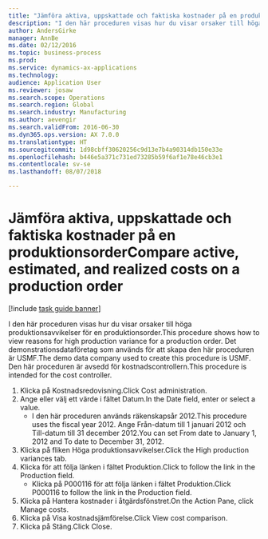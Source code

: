```yaml
--- 
title: "Jämföra aktiva, uppskattade och faktiska kostnader på en produktionsorder"
description: "I den här proceduren visas hur du visar orsaker till höga produktionsavvikelser för en produktionsorder."
author: AndersGirke
manager: AnnBe
ms.date: 02/12/2016
ms.topic: business-process
ms.prod: 
ms.service: dynamics-ax-applications
ms.technology: 
audience: Application User
ms.reviewer: josaw
ms.search.scope: Operations
ms.search.region: Global
ms.search.industry: Manufacturing
ms.author: aevengir
ms.search.validFrom: 2016-06-30
ms.dyn365.ops.version: AX 7.0.0
ms.translationtype: HT
ms.sourcegitcommit: 1d98cbff30620256c9d13e7b4a90314db150e33e
ms.openlocfilehash: b446e5a371c731ed73285b59f6af1e78e46cb3e1
ms.contentlocale: sv-se
ms.lasthandoff: 08/07/2018

---
```

# <a name="compare-active-estimated-and-realized-costs-on-a-production-order"></a><span data-ttu-id="98d54-103">Jämföra aktiva, uppskattade och faktiska kostnader på en produktionsorder</span><span class="sxs-lookup"><span data-stu-id="98d54-103">Compare active, estimated, and realized costs on a production order</span></span>

[!include [task guide banner](../../includes/task-guide-banner.md)]

<span data-ttu-id="98d54-104">I den här proceduren visas hur du visar orsaker till höga produktionsavvikelser för en produktionsorder.</span><span class="sxs-lookup"><span data-stu-id="98d54-104">This procedure shows how to view reasons for high production variance for a production order.</span></span> <span data-ttu-id="98d54-105">Det demonstrationsdataföretag som används för att skapa den här proceduren är USMF.</span><span class="sxs-lookup"><span data-stu-id="98d54-105">The demo data company used to create this procedure is USMF.</span></span> <span data-ttu-id="98d54-106">Den här proceduren är avsedd för kostnadscontrollern.</span><span class="sxs-lookup"><span data-stu-id="98d54-106">This procedure is intended for the cost controller.</span></span>

1. <span data-ttu-id="98d54-107">Klicka på Kostnadsredovisning.</span><span class="sxs-lookup"><span data-stu-id="98d54-107">Click Cost administration.</span></span>
2. <span data-ttu-id="98d54-108">Ange eller välj ett värde i fältet Datum.</span><span class="sxs-lookup"><span data-stu-id="98d54-108">In the Date field, enter or select a value.</span></span>
    * <span data-ttu-id="98d54-109">I den här proceduren används räkenskapsår 2012.</span><span class="sxs-lookup"><span data-stu-id="98d54-109">This procedure uses the fiscal year 2012.</span></span> <span data-ttu-id="98d54-110">Ange Från-datum till 1 januari 2012 och Till-datum till 31 december 2012.</span><span class="sxs-lookup"><span data-stu-id="98d54-110">You can set From date to January 1, 2012 and To date to December 31, 2012.</span></span>  
3. <span data-ttu-id="98d54-111">Klicka på fliken Höga produktionsavvikelser.</span><span class="sxs-lookup"><span data-stu-id="98d54-111">Click the High production variances tab.</span></span>
4. <span data-ttu-id="98d54-112">Klicka för att följa länken i fältet Produktion.</span><span class="sxs-lookup"><span data-stu-id="98d54-112">Click to follow the link in the Production field.</span></span>
    * <span data-ttu-id="98d54-113">Klicka på P000116 för att följa länken i fältet Produktion.</span><span class="sxs-lookup"><span data-stu-id="98d54-113">Click P000116 to follow the link in the Production field.</span></span>  
5. <span data-ttu-id="98d54-114">Klicka på Hantera kostnader i åtgärdsfönstret.</span><span class="sxs-lookup"><span data-stu-id="98d54-114">On the Action Pane, click Manage costs.</span></span>
6. <span data-ttu-id="98d54-115">Klicka på Visa kostnadsjämförelse.</span><span class="sxs-lookup"><span data-stu-id="98d54-115">Click View cost comparison.</span></span>
7. <span data-ttu-id="98d54-116">Klicka på Stäng.</span><span class="sxs-lookup"><span data-stu-id="98d54-116">Click Close.</span></span>


